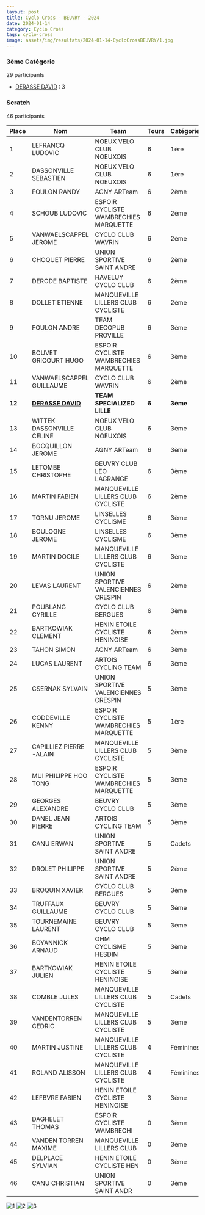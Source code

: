 ```yaml
---
layout: post
title: Cyclo Cross - BEUVRY - 2024
date: 2024-01-14
category: Cyclo Cross
tags: cyclo-cross
image: assets/img/resultats/2024-01-14-CycloCrossBEUVRY/1.jpg
---
```


### 3ème Catégorie
29 participants
- [DERASSE DAVID](https://teamspecializedlille.cc/coureurs/derassedavid) : 3

### Scratch
46 participants

| Place | Nom | Team | Tours | Catégorie | Temps |
|---|---|---|---|---|---|
| 1 | LEFRANCQ LUDOVIC | NOEUX VELO CLUB NOEUXOIS | 6 | 1ère | 0:56:29 | 
| 2 | DASSONVILLE SEBASTIEN | NOEUX VELO CLUB NOEUXOIS | 6 | 1ère | 0:59:3 | 
| 3 | FOULON RANDY | AGNY ARTeam | 6 | 2ème | 1:1:11 | 
| 4 | SCHOUB LUDOVIC | ESPOIR CYCLISTE WAMBRECHIES MARQUETTE | 6 | 2ème | 1:1:12 | 
| 5 | VANWAELSCAPPEL JEROME | CYCLO CLUB WAVRIN | 6 | 2ème | 1:2:58 | 
| 6 | CHOQUET PIERRE | UNION SPORTIVE SAINT ANDRE | 6 | 2ème | 1:3:1 | 
| 7 | DERODE BAPTISTE | HAVELUY CYCLO CLUB | 6 | 2ème | 1:3:1 | 
| 8 | DOLLET ETIENNE | MANQUEVILLE LILLERS CLUB CYCLISTE | 6 | 2ème | 1:3:41 | 
| 9 | FOULON ANDRE | TEAM DECOPUB PROVILLE | 6 | 3ème | 1:3:53 | 
| 10 | BOUVET GRICOURT HUGO | ESPOIR CYCLISTE WAMBRECHIES MARQUETTE | 6 | 3ème | 1:4:47 | 
| 11 | VANWAELSCAPPEL GUILLAUME | CYCLO CLUB WAVRIN | 6 | 2ème | 1:5:12 | 
| **12** | **[DERASSE DAVID](https://teamspecializedlille.cc/coureurs/derassedavid)** | **TEAM SPECIALIZED LILLE** | **6** | **3ème** | **1:5:21** | 
| 13 | WITTEK DASSONVILLE CELINE | NOEUX VELO CLUB NOEUXOIS | 6 | 3ème | 1:5:21 | 
| 14 | BOCQUILLON JEROME | AGNY ARTeam | 6 | 3ème | 1:5:28 | 
| 15 | LETOMBE CHRISTOPHE | BEUVRY CLUB LEO LAGRANGE | 6 | 3ème | 1:6:11 | 
| 16 | MARTIN FABIEN | MANQUEVILLE LILLERS CLUB CYCLISTE | 6 | 2ème | 1:6:37 | 
| 17 | TORNU JEROME | LINSELLES CYCLISME | 6 | 3ème | 1:6:37 | 
| 18 | BOULOGNE JEROME | LINSELLES CYCLISME | 6 | 3ème | 1:7:23 | 
| 19 | MARTIN DOCILE | MANQUEVILLE LILLERS CLUB CYCLISTE | 6 | 3ème | 1:7:23 | 
| 20 | LEVAS LAURENT | UNION SPORTIVE VALENCIENNES CRESPIN | 6 | 2ème | 1:7:49 | 
| 21 | POUBLANG CYRILLE | CYCLO CLUB BERGUES | 6 | 3ème | 1:7:49 | 
| 22 | BARTKOWIAK CLEMENT | HENIN ETOILE CYCLISTE HENINOISE | 6 | 2ème | 1:9:1 | 
| 23 | TAHON SIMON | AGNY ARTeam | 6 | 3ème | 1:9:22 | 
| 24 | LUCAS LAURENT | ARTOIS CYCLING TEAM | 6 | 3ème | 1:10:35 | 
| 25 | CSERNAK SYLVAIN | UNION SPORTIVE VALENCIENNES CRESPIN | 5 | 3ème | 0:57:2 | 
| 26 | CODDEVILLE KENNY | ESPOIR CYCLISTE WAMBRECHIES MARQUETTE | 5 | 1ère | 0:57:26 | 
| 27 | CAPILLIEZ PIERRE -ALAIN | MANQUEVILLE LILLERS CLUB CYCLISTE | 5 | 3ème | 0:58:25 | 
| 28 | MUI PHILIPPE HOO TONG | ESPOIR CYCLISTE WAMBRECHIES MARQUETTE | 5 | 3ème | 0:58:25 | 
| 29 | GEORGES ALEXANDRE | BEUVRY CYCLO CLUB | 5 | 3ème | 0:59:30 | 
| 30 | DANEL JEAN PIERRE | ARTOIS CYCLING TEAM | 5 | 3ème | 1:1:17 | 
| 31 | CANU ERWAN | UNION SPORTIVE SAINT ANDRE | 5 | Cadets | 1:1:31 | 
| 32 | DROLET PHILIPPE | UNION SPORTIVE SAINT ANDRE | 5 | 2ème | 1:1:35 | 
| 33 | BROQUIN XAVIER | CYCLO CLUB BERGUES | 5 | 3ème | 1:1:35 | 
| 34 | TRUFFAUX GUILLAUME | BEUVRY CYCLO CLUB | 5 | 3ème | 1:3:4 | 
| 35 | TOURNEMAINE LAURENT | BEUVRY CYCLO CLUB | 5 | 3ème | 1:3:5 | 
| 36 | BOYANNICK ARNAUD | OHM CYCLISME HESDIN | 5 | 3ème | 1:3:14 | 
| 37 | BARTKOWIAK JULIEN | HENIN ETOILE CYCLISTE HENINOISE | 5 | 3ème | 1:4:41 | 
| 38 | COMBLE JULES | MANQUEVILLE LILLERS CLUB CYCLISTE | 5 | Cadets | 1:10:53 | 
| 39 | VANDENTORREN CEDRIC | MANQUEVILLE LILLERS CLUB CYCLISTE | 5 | 3ème | 1:11:56 | 
| 40 | MARTIN JUSTINE | MANQUEVILLE LILLERS CLUB CYCLISTE | 4 | Féminines | 0:48:5 | 
| 41 | ROLAND ALISSON | MANQUEVILLE LILLERS CLUB CYCLISTE | 4 | Féminines | 0:56:4 | 
| 42 | LEFBVRE FABIEN | HENIN ETOILE CYCLISTE HENINOISE | 3 | 3ème | 0:57:27 | 
| 43 | DAGHELET THOMAS | ESPOIR CYCLISTE WAMBRECHI | 0 | 3ème | 0:38:53 | 
| 44 | VANDEN TORREN MAXIME | MANQUEVILLE LILLERS CLUB | 0 | 3ème | 0:38:53 | 
| 45 | DELPLACE SYLVIAN | HENIN ETOILE CYCLISTE HEN | 0 | 3ème | 0:38:53 | 
| 46 | CANU CHRISTIAN | UNION SPORTIVE SAINT ANDR | 0 | 3ème | 0:38:53 | 

![1](http://teamspecializedlille.github.io/assets/img/resultats/2024-01-14-CycloCrossBEUVRY/1.jpg)
![2](http://teamspecializedlille.github.io/assets/img/resultats/2024-01-14-CycloCrossBEUVRY/2.jpg)
![3](http://teamspecializedlille.github.io/assets/img/resultats/2024-01-14-CycloCrossBEUVRY/3.jpg)